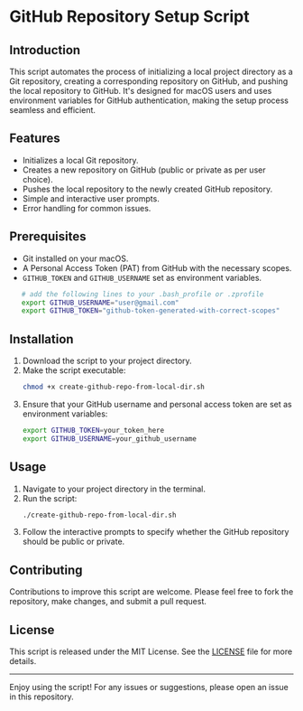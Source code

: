 
# GitHub Repository Setup Script

## Introduction

This script automates the process of initializing a local project directory as a Git repository, creating a corresponding repository on GitHub, and pushing the local repository to GitHub. It's designed for macOS users and uses environment variables for GitHub authentication, making the setup process seamless and efficient.

## Features

- Initializes a local Git repository.
- Creates a new repository on GitHub (public or private as per user choice).
- Pushes the local repository to the newly created GitHub repository.
- Simple and interactive user prompts.
- Error handling for common issues.

## Prerequisites

- Git installed on your macOS.
- A Personal Access Token (PAT) from GitHub with the necessary scopes.
- `GITHUB_TOKEN` and `GITHUB_USERNAME` set as environment variables.
```bash
   # add the following lines to your .bash_profile or .zprofile
   export GITHUB_USERNAME="user@gmail.com"
   export GITHUB_TOKEN="github-token-generated-with-correct-scopes"
   ```

## Installation

1. Download the script to your project directory.
2. Make the script executable:
   ```bash
   chmod +x create-github-repo-from-local-dir.sh
   ```
3. Ensure that your GitHub username and personal access token are set as environment variables:
   ```bash
   export GITHUB_TOKEN=your_token_here
   export GITHUB_USERNAME=your_github_username
   ```

## Usage

1. Navigate to your project directory in the terminal.
2. Run the script:
   ```bash
   ./create-github-repo-from-local-dir.sh
   ```
3. Follow the interactive prompts to specify whether the GitHub repository should be public or private.

## Contributing

Contributions to improve this script are welcome. Please feel free to fork the repository, make changes, and submit a pull request.

## License

This script is released under the MIT License. See the [LICENSE](LICENSE) file for more details.


---

Enjoy using the script! For any issues or suggestions, please open an issue in this repository.
